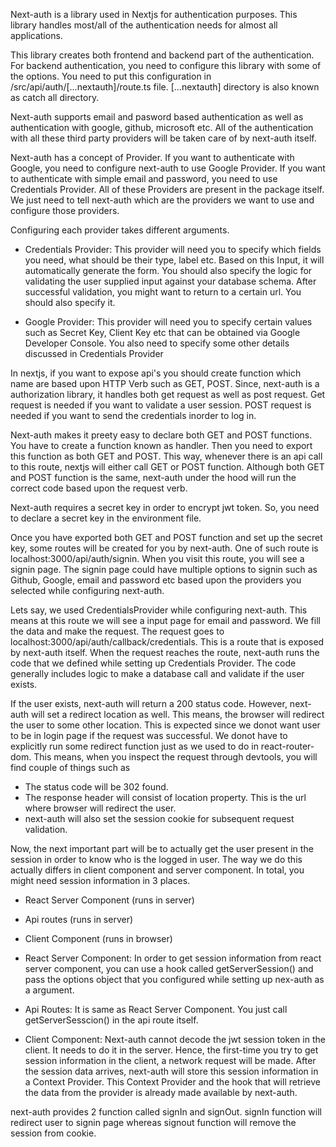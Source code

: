 

Next-auth is a library used in Nextjs for authentication purposes. This library handles most/all of the authentication needs for almost all applications. 

This library creates both frontend and backend part of the authentication. For backend authentication, you need to configure this library with some of the options. You need to put this configuration in /src/api/auth/[...nextauth]/route.ts file. [...nextauth] directory is also known as catch all directory.

Next-auth supports email and pasword based authentication as well as authentication with google, github, microsoft etc. All of the authentication with all these third party providers will be taken care of by next-auth itself. 

Next-auth has a concept of Provider. If you want to authenticate with Google, you need to configure next-auth to use Google Provider. If you want to authenticate with simple email and password, you need to use Credentials Provider. All of these Providers are present in the package itself. We just need to tell next-auth which are the providers we want to use and configure those providers.

Configuring each provider takes different arguments. 

- Credentials Provider: This provider will need you to specify which fields you need, what should be their type, label etc. Based on this Input, it will automatically generate the form. You should also specify the logic for validating the user supplied input against your database schema. After successful validation, you might want to return to a certain url. You should also specify it. 

-  Google Provider: This provider will need you to specify certain values such as Secret Key, Client Key etc that can be obtained via Google Developer Console. You also need to specify some other details discussed in Credentials Provider


In nextjs, if you want to expose api's you should create function which name are based  upon HTTP Verb such as GET, POST.  Since, next-auth is a authorization library, it handles both get request as well as post request.  Get request is needed if you want to validate a user session. POST request is needed if you want to send the credentials inorder to log in.

Next-auth makes it preety easy to declare both GET and POST functions.  You have to create a function known as handler. Then you need to export this function as both GET and POST. This way, whenever there is an api call to this route, nextjs will either call GET or POST function. Although both GET and POST function is the same, next-auth under the hood will run the correct code based upon the request verb.


Next-auth requires a secret key in order to encrypt jwt token. So, you need to declare a secret key in the environment file. 

Once you have exported both GET and POST function and set up the secret key, some routes will be created for you by next-auth. One of such route is localhost:3000/api/auth/signin. When you visit this route, you will see a signin page. The signin page could have multiple options to signin such as Github, Google, email and password etc based upon the providers you selected while configuring next-auth. 

Lets say, we used CredentialsProvider while configuring next-auth. This means at this route we will see a input page for email and password. We fill the data and make the request.
The request goes to localhost:3000/api/auth/callback/credentials. This is a route that is exposed by next-auth itself. When the request reaches the route, next-auth runs the code that we defined while setting up Credentials Provider. The code generally includes logic to  make a database call and validate if the user exists.

If the user exists, next-auth will return a 200 status code. However, next-auth will set a redirect location as well. This means, the browser will redirect the user to some other location. This is expected since we donot want user to be in login page if the request was successful. We donot have to explicitly run some redirect function just as we used to do in react-router-dom.  This means, when you inspect the request through devtools, you will find couple of things such as 

- The status code will be 302 found.  
- The response header will consist of location property. This is the url where browser will redirect the user.
- next-auth will also set the session cookie for subsequent request validation.

Now, the next important part will be to actually get the user present in the session in order to know who is the logged in user. The way we do this actually differs in client component and server component. In total, you might need session information in 3 places.

- React Server Component (runs in server)
- Api routes  (runs in server)
- Client Component (runs in browser)

- React Server Component:  In order to get session information from react server component, you can use a hook called getServerSession() and pass the options object that you configured while setting up nex-auth as a argument.

- Api Routes: It is same as React Server Component. You just call getServerSesscion() in the api route itself.

- Client Component: Next-auth cannot decode the jwt session token in the client. It needs to do it in the server. Hence, the first-time you try to get session information in the client, a network request will be made. After the session data arrives, next-auth will store this session information in a Context Provider. This Context Provider and the hook that will retrieve the data from the provider is already made available by next-auth.

next-auth provides 2 function called signIn and signOut. signIn function will redirect user to signin page whereas signout function will remove the session from cookie.



